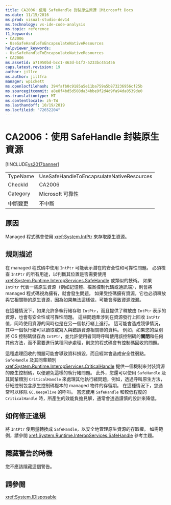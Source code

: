 ```yaml
---
title: CA2006：使用 SafeHandle 封裝原生資源 |Microsoft Docs
ms.date: 11/15/2016
ms.prod: visual-studio-dev14
ms.technology: vs-ide-code-analysis
ms.topic: reference
f1_keywords:
- CA2006
- UseSafeHandleToEncapsulateNativeResources
helpviewer_keywords:
- UseSafeHandleToEncapsulateNativeResources
- CA2006
ms.assetid: a71950bd-bcc1-463d-b1f2-5233bc451456
caps.latest.revision: 19
author: jillre
ms.author: jillfra
manager: wpickett
ms.openlocfilehash: 394fafb0c9185a5e11ba759a5b873236956cf25b
ms.sourcegitcommit: a8e8f4bd5d508da34bbe9f2d4d9fa94da0539de0
ms.translationtype: MT
ms.contentlocale: zh-TW
ms.lasthandoff: 10/19/2019
ms.locfileid: "72652204"
---
```

# <a name="ca2006-use-safehandle-to-encapsulate-native-resources"></a>CA2006：使用 SafeHandle 封裝原生資源
[!INCLUDE[vs2017banner](../includes/vs2017banner.md)]

|||
|-|-|
|TypeName|UseSafeHandleToEncapsulateNativeResources|
|CheckId|CA2006|
|Category|Microsoft 可靠性|
|中斷變更|不中斷|

## <a name="cause"></a>原因
 Managed 程式碼會使用 <xref:System.IntPtr> 來存取原生資源。

## <a name="rule-description"></a>規則描述
 在 managed 程式碼中使用 `IntPtr` 可能表示潛在的安全性和可靠性問題。 必須檢查 `IntPtr` 的所有用途，以判斷其位置是否需要使用 <xref:System.Runtime.InteropServices.SafeHandle> 或類似的技術。 如果 `IntPtr` 代表一些原生資源（例如記憶體、檔案控制代碼或通訊端），則會將 managed 程式碼視為擁有，就會發生問題。 如果受控碼擁有資源，它也必須釋放與它相關聯的原生資源，因為如果無法這樣做，可能會導致資源洩漏。

 在這種情況下，如果允許多執行緒存取 `IntPtr`，而且提供了釋放由 `IntPtr` 表示的資源，也會有安全性或可靠性問題。 這些問題牽涉到在資源發行上回收 `IntPtr` 值，同時使用資源的同時也是在另一個執行緒上進行。 這可能會造成競爭情況，其中一個執行緒可以讀取或寫入與錯誤資源相關聯的資料。 例如，如果您的型別將 OS 控制碼儲存為 `IntPtr`，並允許使用者同時呼叫使用該控制碼的**關閉**和任何其他方法，而不需要進行某種同步處理，則您的程式碼會有控制碼回收的問題。

 這種處理回收的問題可能會導致資料損毀，而且經常會造成安全性弱點。 `SafeHandle` 及其同輩類別 <xref:System.Runtime.InteropServices.CriticalHandle> 提供一個機制來封裝資源的原生控制碼，以便避免這樣的執行緒問題。 此外，您還可以使用 `SafeHandle` 及其同輩類別 `CriticalHandle` 來處理其他執行緒問題，例如，透過呼叫原生方法，仔細控制包含原生控制碼複本的 managed 物件的存留期。 在這種情況下，您通常可以移除 `GC.KeepAlive` 的呼叫。 當您使用 `SafeHandle` 和較低程度的 `CriticalHandle` 時，所產生的效能負擔見解，通常會透過謹慎的設計來降低。

## <a name="how-to-fix-violations"></a>如何修正違規
 將 `IntPtr` 使用量轉換成 `SafeHandle`，以安全地管理原生資源的存取權。 如需範例，請參閱 <xref:System.Runtime.InteropServices.SafeHandle> 參考主題。

## <a name="when-to-suppress-warnings"></a>隱藏警告的時機
 您不應該隱藏這個警告。

## <a name="see-also"></a>請參閱
 <xref:System.IDisposable>
